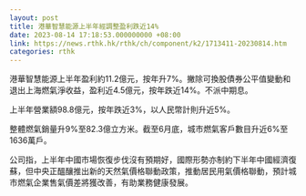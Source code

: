```yaml
---
layout: post
title: 港華智慧能源上半年經調整盈利跌近14%
date: 2023-08-14 17:18:53.000000000 +08:00
link: https://news.rthk.hk/rthk/ch/component/k2/1713411-20230814.htm
categories: rthk
---
```


港華智慧能源上半年盈利約11.2億元，按年升7%。撇除可換股債券公平值變動和退出上海燃氣淨收益，盈利近4.5億元，按年跌近14%。不派中期息。

上半年營業額98.8億元，按年跌近3%，以人民幣計則升近5%。

整體燃氣銷量升9%至82.3億立方米。截至6月底，城市燃氣客戶數目升近6%至1636萬戶。

公司指，上半年中國市場恢復步伐沒有預期好，國際形勢亦制約下半年中國經濟復蘇，但中央正醞釀推出新的天然氣價格聯動政策，推動居民用氣價格聯動，預計城市燃氣企業售氣價差將獲改善，有助業務健康發展。
